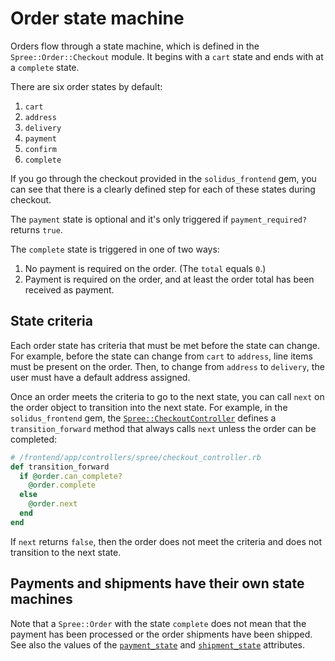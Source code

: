 # Order state machine

Orders flow through a state machine, which is defined in the
`Spree::Order::Checkout` module. It begins with a `cart` state and ends with
at a `complete` state.

There are six order states by default:

1. `cart`
2. `address`
3. `delivery`
4. `payment`
5. `confirm`
6. `complete`

If you go through the checkout provided in the `solidus_frontend` gem, you can
see that there is a clearly defined step for each of these states during checkout.

The `payment` state is optional and it's only triggered if `payment_required?`
returns `true`.

The `complete` state is triggered in one of two ways:

1. No payment is required on the order. (The `total` equals `0`.)
2. Payment is required on the order, and at least the order total has been
   received as payment.

## State criteria

Each order state has criteria that must be met before the state can change. For
example, before the state can change from `cart` to `address`, line items must be
present on the order. Then, to change from `address` to `delivery`, the user
must have a default address assigned.

Once an order meets the criteria to go to the next state, you can call `next` on
the order object to transition into the next state. For example, in the
`solidus_frontend` gem, the [`Spree::CheckoutController`][checkout-controller]
defines a `transition_forward` method that always calls `next` unless the order
can be completed:

```ruby
# /frontend/app/controllers/spree/checkout_controller.rb
def transition_forward
  if @order.can_complete?
    @order.complete
  else
    @order.next
  end
end
```

If `next` returns `false`, then the order does not meet the criteria and does
not transition to the next state.

[checkout-controller]: https://github.com/solidusio/solidus/blob/master/frontend/app/controllers/spree/checkout_controller.rb

## Payments and shipments have their own state machines

Note that a `Spree::Order` with the state `complete` does not mean that the
payment has been processed or the order shipments have been shipped. See also
the values of the [`payment_state`][payment-states] and
[`shipment_state`][shipment-states] attributes.

<!-- TODO:
  Documentation about the checkout flow could be extended.
-->

[payment-states]: ../payments/overview.html#payment-states
[shipment-states]: ../shipments/overview.html#shipment-states
